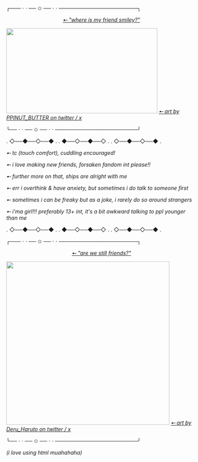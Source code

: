 ╭─── ⋅ ⋅ ── ✩ ── ⋅ ⋅ ─────────────────────╮

<i><u><center>➸         "where is my friend smiley?" </center></u></i>

<img src="https://pbs.twimg.com/media/GlQ5YzTWMAA7Fno?format=jpg&name=4096x4096" height="225" width="400" alt="" />
<i><u>➸        art by PPINUT_BUTTER on twitter / x </u></i>

╰── ⋅ ⋅ ── ✩ ── ⋅ ⋅ ──────────────────────╯

. ◇──◆──◇──◆ .
. ◆──◇──◆──◇ .
. ◇──◆──◇──◆ .

<i>➸        tc (touch comfort), cuddling encouraged! </i>

<i>➸        i love making new friends, forsaken fandom int please!! </i>

<i>➸        further more on that, ships are alright with me </i>

<i>➸        err i overthink & have anxiety, but sometimes i do talk to someone first </i>

<i>➸        sometimes i can be freaky but as a joke, i rarely do so around strangers </i>

<i>➸        i'ma girl!!! preferably 13+ int, it's a bit awkward talking to ppl younger than me </i>

. ◇──◆──◇──◆ .
. ◆──◇──◆──◇ .
. ◇──◆──◇──◆ .

╭─── ⋅ ⋅ ── ✩ ── ⋅ ⋅ ─────────────────────╮

<i><u><center>➸         "are we still friends?" </center></u></i>

<img src="https://pbs.twimg.com/media/Gk7USuObQA0hoIO?format=jpg&name=medium" height="432" width="432" alt="" />
<i><u>➸        art by Deru_Haruto on twitter / x </u></i>

╰── ⋅ ⋅ ── ✩ ── ⋅ ⋅ ──────────────────────╯

<i>       (i love using html muahahaha) </i>
